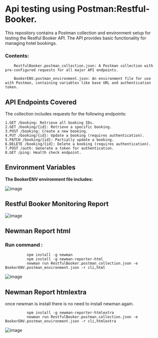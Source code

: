 # Api testing using Postman:Restful-Booker.
This repository contains a Postman collection and environment setup for testing the Restful Booker API. The API provides basic functionality for managing hotel bookings.

<h3>Contents:</h3>
                                   
        RestfulBooker.postman_collection.json: A Postman collection with pre-configured requests for all major API endpoints.
        
        BookerENV.postman_environment.json: An environment file for use with Postman, containing variables like base URL and authentication token.

<h2>API Endpoints Covered</h2>

The collection includes requests for the following endpoints:

    1.GET /booking: Retrieve all booking IDs.
    2.GET /booking/{id}: Retrieve a specific booking.
    3.POST /booking: Create a new booking.
    4.PUT /booking/{id}: Update a booking (requires authentication).
    5.PATCH /booking/{id}: Partially update a booking.
    6.DELETE /booking/{id}: Delete a booking (requires authentication).
    7.POST /auth: Generate a token for authentication.
    8.GET /ping: Health check endpoint.

<h2>Environment Variables</h2>

<b>The BookerENV environment file includes:</b>

  ![image](https://github.com/user-attachments/assets/b3810678-4a17-4356-903b-a9c645a95a10)

<h2>Restful Booker Monitoring Report</h2>

![image](https://github.com/user-attachments/assets/a961a06c-1035-46ff-b039-156e596d3a7e)

<h2>Newman Report html</h2>


<h3>Run command :  </h3>            
      
              npm install -g newman 
              npm install -g newman-reporter-html
              newman run RestfulBooker.postman_collection.json -e BookerENV.postman_environment.json -r cli,html
             
![image](https://github.com/user-attachments/assets/f1f7f903-1f94-41b9-a6f1-fda645061f66)

<h2>Newman Report htmlextra</h2>

once newman is install there is no need to install newman again.
              
              npm install -g newman-reporter-htmlextra
              newman run RestfulBooker.postman_collection.json -e BookerENV.postman_environment.json -r cli,htmlextra
              
![image](https://github.com/user-attachments/assets/1abc963b-ee5b-45fc-b1eb-fa4fe37b9987)
